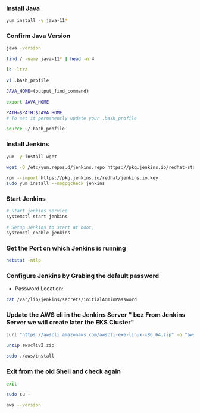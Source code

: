 ### Install Java

```sh
yum install -y java-11*
```

### Confirm Java Version

```sh
java -version

find / -name java-11* | head -n 4

ls -ltra

vi .bash_profile

JAVA_HOME={output_find_command}

export JAVA_HOME

PATH=$PATH:$JAVA_HOME
# To set it permanently update your .bash_profile

source ~/.bash_profile
```

### Install Jenkins

```sh
yum -y install wget

wget -O /etc/yum.repos.d/jenkins.repo https://pkg.jenkins.io/redhat-stable/jenkins.repo

rpm --import https://pkg.jenkins.io/redhat/jenkins.io.key
sudo yum install --nogpgcheck jenkins

```

### Start Jenkins

```sh
# Start jenkins service
systemctl start jenkins

# Setup Jenkins to start at boot,
systemctl enable jenkins
```

### Get the Port on which Jenkins is running 

```sh
netstat -ntlp
```

### Configure Jenkins by Grabing the default password 
  - Password Location:
 ```sh
 cat /var/lib/jenkins/secrets/initialAdminPassword
```

### Update the AWS cli in the Jenkins Server " bcz From Jenkins Server we will create later the EKS Cluster"

```sh
curl "https://awscli.amazonaws.com/awscli-exe-linux-x86_64.zip" -o "awscliv2.zip"

unzip awscliv2.zip

sudo ./aws/install
``````

### Exit from the old Shell and check again 

```sh
exit

sudo su -

aws --version
```